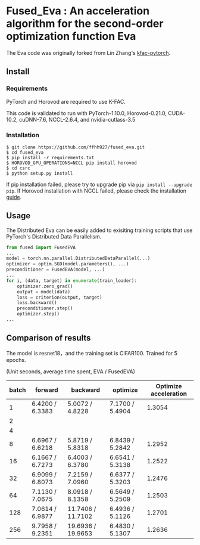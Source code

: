 # Fused_Eva : An acceleration algorithm for the second-order optimization function Eva

The Eva code was originally forked from Lin Zhang's [kfac-pytorch](https://github.com/lzhangbv/kfac_pytorch). 

## Install

### Requirements

PyTorch and Horovod are required to use K-FAC.

This code is validated to run with PyTorch-1.10.0, Horovod-0.21.0, CUDA-10.2, cuDNN-7.6, NCCL-2.6.4, and nvidia-cutlass-3.5

### Installation

```
$ git clone https://github.com/ffhh927/fused_eva.git
$ cd fused_eva
$ pip install -r requirements.txt
$ HOROVOD_GPU_OPERATIONS=NCCL pip install horovod
$ cd csrc
$ python setup.py install
```

If pip installation failed, please try to upgrade pip via `pip install --upgrade pip`. If Horovod installation with NCCL failed, please check the installation [guide](https://horovod.readthedocs.io/en/stable/install_include.html). 

## Usage

The Distributed Eva can be easily added to exisiting training scripts that use PyTorch's Distributed Data Parallelism.

```Python
from fused import FusedEVA
... 
model = torch.nn.parallel.DistributedDataParallel(...)
optimizer = optim.SGD(model.parameters(), ...)
preconditioner = FusedEVA(model, ...)
... 
for i, (data, target) in enumerate(train_loader):
    optimizer.zero_grad()
    output = model(data)
    loss = criterion(output, target)
    loss.backward()
    preconditioner.step()
    optimizer.step()
...
```

## Comparison of results

The model is resnet18，and the training set is CIFAR100. Trained for 5 epochs.

(Unit seconds, average time spent, EVA / FusedEVA)

| batch | forward         | backward          | optimize        | Optimize acceleration |
| ----- | --------------- | ----------------- | --------------- | --------------------- |
| 1     | 6.4200 / 6.3383 | 5.0072 / 4.8228   | 7.1700 / 5.4904 | 1.3054                |
| 2     |                 |                   |                 |                       |
| 4     |                 |                   |                 |                       |
| 8     | 6.6967 / 6.6218 | 5.8719 / 5.8318   | 6.8439 / 5.2842 | 1.2952                |
| 16    | 6.1667 / 6.7273 | 6.4003 / 6.3780   | 6.6541 / 5.3138 | 1.2522                |
| 32    | 6.9099 / 6.8073 | 7.2159 / 7.0960   | 6.6377 / 5.3203 | 1.2476                |
| 64    | 7.1130 / 7.0675 | 8.0918 / 8.1358   | 6.5649 / 5.2509 | 1.2503                |
| 128   | 7.0614 / 6.9877 | 11.7406 / 11.7102 | 6.4936 / 5.1126 | 1.2701                |
| 256   | 9.7958 / 9.2351 | 19.6936 / 19.9653 | 6.4830 / 5.1307 | 1.2636                |

